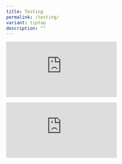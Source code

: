 ```yaml
---
title: Testing
permalink: /testing/
variant: tiptap
description: ""
---
```

<div class="iframe-wrapper">
<iframe allowfullscreen="true" frameborder="0" src="https://www.youtube.com/embed/-kHbXouVEcc?si=AbqVrkObl7sM3K3V"></iframe>
</div>
<p></p>
<div class="iframe-wrapper">
<iframe allowfullscreen="true" frameborder="0" src="https://www.youtube.com/embed/-kHbXouVEcc?si=85gKL0LWTNbeKS4F"></iframe>
</div>
<p></p>